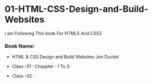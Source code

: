 # 01-HTML-CSS-Design-and-Build-Websites

I am Following This  book For  HTML5 And CSS3  <br> 

### Book Name: <br/> 
* HTML & CSS Design and Build Websites Jon Ducket
* Class -01 : Chaapter : 1 To 3:

* Class -02 :
